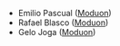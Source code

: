 -   Emilio Pascual ([Moduon](https://www.moduon.team/))
-   Rafael Blasco ([Moduon](https://www.moduon.team/))
-   Gelo Joga ([Moduon](https://www.moduon.team/))

